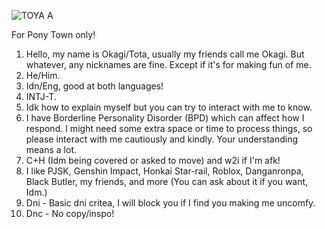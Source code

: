 ![TOYA A](https://github.com/user-attachments/assets/8cee52fc-560f-4a0d-9c21-e62fa89bcd69)

For Pony Town only!
1. Hello, my name is Okagi/Tota, usually my friends call me Okagi. But whatever, any nicknames are fine. Except if it's for making fun of me.
2. He/Him.
3. Idn/Eng, good at both languages!
4. INTJ-T.
5. Idk how to explain myself but you can try to interact with me to know. 
6. I have Borderline Personality Disorder (BPD) which can affect how I respond. I might need some extra space or time to process things, so please interact with me cautiously and kindly. Your understanding means a lot.
7. C+H (Idm being covered or asked to move) and w2i if I'm afk!
8. I like PJSK, Genshin Impact, Honkai Star-rail, Roblox, Danganronpa, Black Butler, my friends, and more (You can ask about it if you want, Idm.)
9. Dni - Basic dni critea, I will block you if I find you making me uncomfy.
10. Dnc - No copy/inspo!
